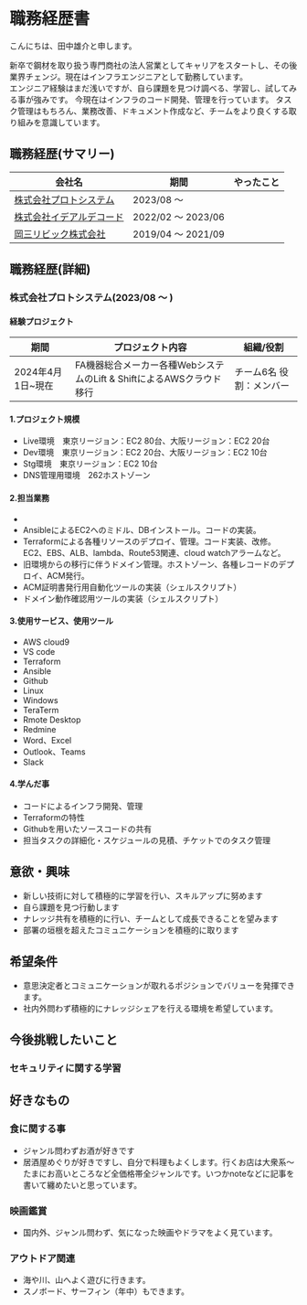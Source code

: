 
# 職務経歴書

こんにちは、田中雄介と申します。  

新卒で鋼材を取り扱う専門商社の法人営業としてキャリアをスタートし、その後業界チェンジ。現在はインフラエンジニアとして勤務しています。  
エンジニア経験はまだ浅いですが、自ら課題を見つけ調べる、学習し、試してみる事が強みです。 今現在はインフラのコード開発、管理を行っています。
タスク管理はもちろん、業務改善、ドキュメント作成など、チームをより良くする取り組みを意識しています。


## 職務経歴(サマリー)

|  会社名  |  期間  |  やったこと  |
| ---- | ---- | ---- |  
|  [株式会社プロトシステム](#株式会社プロトシステム2023/08--)|  2023/08 〜  |  |
|  [株式会社イデアルデコード](#株式会社イデアルデコード) |  2022/02 〜 2023/06  |  |
|  [岡三リビック株式会社](#岡三リビック株式会社)  |  2019/04 〜 2021/09  |  |

## 職務経歴(詳細)
### 株式会社プロトシステム(2023/08 〜 )
#### 経験プロジェクト

| 期間 | プロジェクト内容 | 組織/役割 |
| ---- | ---- | ---- |  
| 2024年4月1日~現在 | FA機器総合メーカー各種WebシステムのLift & ShiftによるAWSクラウド移行 | チーム6名 役割：メンバー |  

#### 1.プロジェクト規模
- Live環境　東京リージョン：EC2 80台、大阪リージョン：EC2 20台
- Dev環境　東京リージョン：EC2 20台、大阪リージョン：EC2 10台
- Stg環境　東京リージョン：EC2 10台
- DNS管理用環境　262ホストゾーン
  
#### 2.担当業務
- 
- AnsibleによるEC2へのミドル、DBインストール。コードの実装。
- Terraformによる各種リソースのデプロイ、管理。コード実装、改修。EC2、EBS、ALB、lambda、Route53関連、cloud watchアラームなど。
- 旧環境からの移行に伴うドメイン管理。ホストゾーン、各種レコードのデプロイ、ACM発行。
- ACM証明書発行用自動化ツールの実装（シェルスクリプト）
- ドメイン動作確認用ツールの実装（シェルスクリプト）

#### 3.使用サービス、使用ツール
- AWS cloud9
- VS code
- Terraform
- Ansible
- Github
- Linux
- Windows
- TeraTerm
- Rmote Desktop
- Redmine
- Word、Excel
- Outlook、Teams
- Slack

#### 4.学んだ事
- コードによるインフラ開発、管理
- Terraformの特性
- Githubを用いたソースコードの共有
- 担当タスクの詳細化・スケジュールの見積、チケットでのタスク管理



## 意欲・興味
- 新しい技術に対して積極的に学習を行い、スキルアップに努めます
- 自ら課題を見つ行動します
- ナレッジ共有を積極的に行い、チームとして成長できることを望みます
- 部署の垣根を超えたコミュニケーションを積極的に取ります

## 希望条件
- 意思決定者とコミュニケーションが取れるポジションでバリューを発揮できます。
- 社内外問わず積極的にナレッジシェアを行える環境を希望しています。

## 今後挑戦したいこと 
### セキュリティに関する学習

## 好きなもの  
### 食に関する事
- ジャンル問わずお酒が好きです
- 居酒屋めぐりが好きですし、自分で料理もよくします。行くお店は大衆系～たまにお高いところなど全価格帯全ジャンルです。いつかnoteなどに記事を書いて纏めたいと思っています。


### 映画鑑賞
- 国内外、ジャンル問わず、気になった映画やドラマをよく見ています。

### アウトドア関連
- 海や川、山へよく遊びに行きます。
- スノボード、サーフィン（年中）もできます。